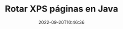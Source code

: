 ---
############################# Static ############################
layout: "auto-gen-merger"
date: 2022-09-20T10:46:36
draft: false
otherformats: pdf tex epub

############################# Head ############################
head_title: "Girar XPS páginas en Java: girar en ángulo de 90, 180, 270"
head_description: "Gire páginas de documentos específicas o todas de un archivo XPS en un ángulo de rotación de 90, 180, 270 usando la API de fusión de documentos."

############################# Header ############################
title: "Rotar XPS páginas en Java"
description: "Gire XPS páginas con unas pocas líneas de código Java."
bg_image: "https://cms.admin.containerize.com/templates/aspose/App_Themes/V3/images/bg/header1.png"
bg_overlay: false
button:
    enable: true
    icon: "fas fa-arrow-down"
    label: "Descargue prueba gratis"
    link: "https://downloads.groupdocs.com/merger/java"

############################# SubMenu ############################
submenu:
    enable: true

    left:
        img_alt: "GroupDocs.Merger for Java"
        image: "https://cms.admin.containerize.com/templates/groupdocs/images/product-logos/90x90-noborder/groupdocs-merger-java.png"
        product: "GroupDocs.Merger"
        platform: "Java"

    middle:
        button:

            # button loop
            - link: "https://apireference.groupdocs.com/merger/java"
              text: "Referencia de la API"

            # button loop
            - link: "https://github.com/groupdocs-merger"
              text: "Ejemplos de código"

            # button loop
            - link: "https://products.groupdocs.app/merger/family"
              text: "demostraciones en vivo"

            # button loop
            - link: "https://purchase.groupdocs.com/pricing/merger/java"
              text: "Precios"

    right:
        link_download: "https://downloads.groupdocs.com/merger"
        link_learn: "https://docs.groupdocs.com/merger/java"
        link_buy: "https://purchase.groupdocs.com"

############################# About ############################
about:
    enable: true
    title: "Acerca de la API de GroupDocs.Merger for Java"
    content: |
        [GroupDocs.Merger for Java](/es/merger/java/) ofrece una solución simple para fusionar y dividir de forma segura entre una amplia gama de formatos de documentos, incluidos PDF, Microsoft Office (Word, Excel, PowerPoint , OneNote), OpenDocument, HTML, imágenes y muchos otros dentro de las aplicaciones de Java. Al agregar solo unas pocas líneas del código, realice varias operaciones de documentos, como mover, eliminar, rotar, intercambiar, extraer o cambiar la orientación de las páginas dentro de los documentos. La API de combinación de documentos también admite la vista previa de páginas de documentos como una imagen para analizar la estructura, el formato y el contenido del documento en la página.
        
        GroupDocs.Merger API es una opción correcta para soluciones corporativas que necesitan funciones de rotación de páginas de archivos. Estas API son compatibles con todos los principales sistemas operativos y plataformas, incluido J2SE 7.0 (1.7), J2SE 8.0 (1.8), Java 10.

############################# Steps ############################
steps:
    enable: true
    title_left: "Rotar XPS páginas de archivo en Java"
    content_left: |
        [GroupDocs.Merger for Java](/es/merger/java/) facilita a los desarrolladores de Java rotar algunas páginas específicas o todas dentro de un archivo XPS en 90 , 180 o 270 ángulo de rotación mediante la implementación de unos sencillos pasos.
        
        * Inicialice **RotateOptions** con el ángulo de rotación deseado y los números de página.
        * Cree una nueva instancia de **Merger** y pase la ruta del documento de origen como parámetro del constructor.
        * Llame a **rotatePages** y pase el objeto **RotateOptions**.
        * Llame a **guardar** y especifique la ruta del archivo para guardar el documento resultante.

    title_right: "Requisitos del sistema"
    content_right: |
        Las API de GroupDocs.Merger for Java son compatibles con todas las principales plataformas y sistemas operativos. Antes de ejecutar el código a continuación, asegúrese de tener instalados los siguientes requisitos previos en su sistema.

        * Sistemas operativos: Microsoft Windows, Linux, Mac OS
        * Entornos de desarrollo: NetBeans, IntelliJ IDEA, Eclipse
        * Marcos: J2SE 7.0 (1.7), J2SE 8.0 (1.8), Java 10
        * Descarga la última versión de GroupDocs.Merger for Java de [Maven](https://repository.groupdocs.com/webapp/#/artifacts/browse/tree/General/repo/com/groupdocs/groupdocs-merger)
         
    code: |
     {{% merger/additional-styles %}}
     {{< merger/code-merger title="Cómo rotar las páginas del archivo XPS usando el código de ejemplo Java">}}

        ```java    
        // Rotar XPS páginas de archivos usando GroupDocs.Merger API
        // Inicialice la clase RotateOptions para especificar el ángulo de rotación y los números de página para rotar
        RotateOptions rotateOptions = new RotateOptions(RotateMode.Rotate180, new int[] { 2, 3 });

        // Crear una instancia de Fusión con el documento de entrada XPS
        Merger merger = new Merger("input.xps");

        // Llame al método de rotar páginas y pásele el objeto RotateOptions
        merger.rotatePages(rotateOptions);
    
        // Llame al método de guardado y pase la ruta de archivo deseada para guardar el documento de salida
        merger.save("output.xps");
        ```
     {{< /merger/code-merger >}}

############################# Demos ############################
demos:
    enable: true
    title: "Demostraciones en vivo - Rotar XPS páginas de archivos en línea"
    content: |
       Gire las páginas de archivos XPS ahora mismo visitando el sitio web [GroupDocs.Merger Live Demos](https://products.groupdocs.app/splitter/rotate-pages/xps).
       La demostración en vivo tiene los siguientes beneficios.
        
############################# About Formats ############################
about_formats:
    enable: true

############################# More Formats ############################
more_formats:
    enable: true
    title: "Rotar páginas de otros formatos de documentos"
    content: |
        Java fusión de documentos y API dividida para formatos de archivo e imágenes. Gire algunos de los formatos de archivo populares como se indica a continuación.

############################# Back to top ###############################
back_to_top:
    enable: true
---
